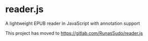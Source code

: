 # reader.js

A lightweight EPUB reader in JavaScript with annotation support

This project has moved to https://gitlab.com/RunasSudo/reader.js
